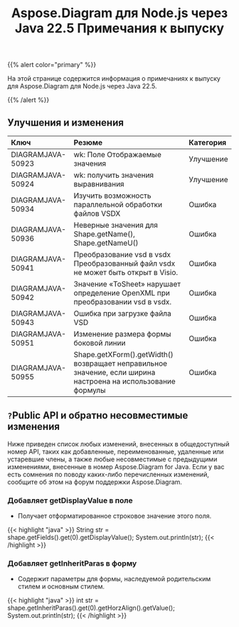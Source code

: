 ﻿---
title: Aspose.Diagram для Node.js через Java 22.5 Примечания к выпуску
type: docs
weight: 23
url: /ru/java/aspose-diagram-for-node-js-via-java-22-5-release-notes/
---
{{% alert color="primary" %}}

На этой странице содержится информация о примечаниях к выпуску для Aspose.Diagram для Node.js через Java 22.5.

{{% /alert %}}
## **Улучшения и изменения**  ##

|**Ключ**|**Резюме**|**Категория**|
|:- |:- |:- |
|DIAGRAMJAVA-50923|wk: Поле Отображаемые значения|Улучшение|
|DIAGRAMJAVA-50924|wk: получить значения выравнивания|Улучшение|
|DIAGRAMJAVA-50934|Изучить возможность параллельной обработки файлов VSDX|Ошибка|
|DIAGRAMJAVA-50936|Неверные значения для Shape.getName(), Shape.getNameU()|Ошибка|
|DIAGRAMJAVA-50941|Преобразование vsd в vsdx Преобразованный файл vsdx не может быть открыт в Visio.|Ошибка|
|DIAGRAMJAVA-50942|Значение «ToSheet» нарушает определение OpenXML при преобразовании vsd в vsdx.|Ошибка|
|DIAGRAMJAVA-50943|Ошибка при загрузке файла VSD|Ошибка|
|DIAGRAMJAVA-50951|Изменение размера формы боковой линии|Ошибка|
|DIAGRAMJAVA-50955|Shape.getXForm().getWidth() возвращает неправильное значение, если ширина настроена на использование формулы|Ошибка|

## `?`**Public API и обратно несовместимые изменения**
Ниже приведен список любых изменений, внесенных в общедоступный номер API, таких как добавленные, переименованные, удаленные или устаревшие члены, а также любые несовместимые с предыдущими изменениями, внесенные в номер Aspose.Diagram for Java. Если у вас есть сомнения по поводу каких-либо перечисленных изменений, сообщите об этом на форум поддержки Aspose.Diagram.

### **Добавляет getDisplayValue в поле**
- Получает отформатированное строковое значение этого поля.

{{< highlight "java" >}}
String str = shape.getFields().get(0).getDisplayValue();
System.out.println(str);
{{< /highlight >}}

### **Добавляет getInheritParas в форму**
- Содержит параметры для формы, наследуемой родительским стилем и основным стилем.

{{< highlight "java" >}}
int str = shape.getInheritParas().get(0).getHorzAlign().getValue();
System.out.println(str);
{{< /highlight >}}

